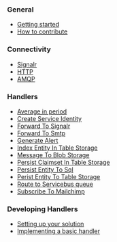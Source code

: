 ### General

*  [Getting started](/documentation/README)
*  [How to contribute](/documentation/CONTRIBUTING)

<!-- ### Basics

*  [Messaging basics](/documentation/messaging/basics)
*  [Processing basics](/documentation/messaging/basics)
*  [Use cases](/documentation/messaging/usecases)
*  [Message types](/documentation/messaging/types)
*  [Exchange patterns](/documentation/messaging/exchangepatterns)
*  [Processing patterns](/documentation/messaging/processingpatterns) -->

<!-- ### Concepts

*  [Handlers](/documentation/basics/handlers)
*  [Channels](/documentation/basics/channels)
*  [environments](/documentation/basics/handlers)
*  [endpoints](/documentation/basics/handlers) -->

### Connectivity

*  [Signalr](/documentation/gateway/signalr)
*  [HTTP](/documentation/gateway/http)
*  [AMQP](/documentation/gateway/amqp)

### Handlers

*  [Average in period](/documentation/handlers/average-in-period)
*  [Create Service Identity](/documentation/handlers/create-service-identity)
*  [Forward To Signalr](/documentation/handlers/forward-to-signalr)
*  [Forward To Smtp](/documentation/handlers/forward-to-smtp)
*  [Generate Alert](/documentation/handlers/generate-alert)
*  [Index Entity In Table Storage](/documentation/handlers/index-entity-in-table-storage)
*  [Message To Blob Storage](/documentation/handlers/message-to-blob-storage)
*  [Persist Claimset In Table Storage](/documentation/handlers/persist-claimset-in-tablestorage)
*  [Persist Entity To Sql](/documentation/handlers/persist-entity-to-sql)
*  [Perist Entity To Table Storage](/documentation/handlers/persist-entity-to-table-storage)
*  [Route to Servicebus queue](/documentation/handlers/route-to-servicebus-queue)  
*  [Subscribe To Mailchimp](/documentation/handlers/subscribe-to-mailchimp)

### Developing Handlers

*  [Setting up your solution](/documentation/developing/setting-up-solution)
*  [Implementing a basic handler](/documentation/developing/implementing-basic-handler)
<!-- *  [Testing your handler locally](/documentation/developing/local-testing)
*  [Setting up an automated build](/documentation/developing/setting-up-automated-build)
*  [Adding dynamic filtering](/documentation/developing/adding-dynamic-filtering)
*  [Adding variables and templates](/documentation/developing/adding-variables-and-templates)
*  [Running and diagnosing in the cloud](/documentation/developing/running-and-diagnosing-in-the-cloud) -->

<!-- ### Composing Channels

*  [Using te channel designer](/documentation/composing/using-the-channel-designer) -->